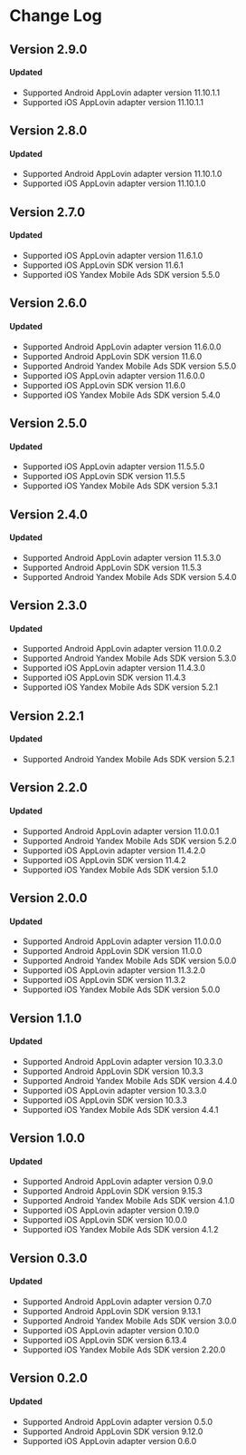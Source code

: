 # Change Log

## Version 2.9.0

#### Updated

* Supported Android AppLovin adapter version 11.10.1.1
* Supported iOS AppLovin adapter version 11.10.1.1

## Version 2.8.0

#### Updated

* Supported Android AppLovin adapter version 11.10.1.0
* Supported iOS AppLovin adapter version 11.10.1.0

## Version 2.7.0

#### Updated

* Supported iOS AppLovin adapter version 11.6.1.0
* Supported iOS AppLovin SDK version 11.6.1
* Supported iOS Yandex Mobile Ads SDK version 5.5.0

## Version 2.6.0

#### Updated

* Supported Android AppLovin adapter version 11.6.0.0
* Supported Android AppLovin SDK version 11.6.0
* Supported Android Yandex Mobile Ads SDK version 5.5.0
* Supported iOS AppLovin adapter version 11.6.0.0
* Supported iOS AppLovin SDK version 11.6.0
* Supported iOS Yandex Mobile Ads SDK version 5.4.0

## Version 2.5.0

#### Updated

* Supported iOS AppLovin adapter version 11.5.5.0
* Supported iOS AppLovin SDK version 11.5.5
* Supported iOS Yandex Mobile Ads SDK version 5.3.1

## Version 2.4.0

#### Updated

* Supported Android AppLovin adapter version 11.5.3.0
* Supported Android AppLovin SDK version 11.5.3
* Supported Android Yandex Mobile Ads SDK version 5.4.0

## Version 2.3.0

#### Updated

* Supported Android AppLovin adapter version 11.0.0.2
* Supported Android Yandex Mobile Ads SDK version 5.3.0
* Supported iOS AppLovin adapter version 11.4.3.0
* Supported iOS AppLovin SDK version 11.4.3
* Supported iOS Yandex Mobile Ads SDK version 5.2.1

## Version 2.2.1

#### Updated

* Supported Android Yandex Mobile Ads SDK version 5.2.1

## Version 2.2.0

#### Updated

* Supported Android AppLovin adapter version 11.0.0.1
* Supported Android Yandex Mobile Ads SDK version 5.2.0
* Supported iOS AppLovin adapter version 11.4.2.0
* Supported iOS AppLovin SDK version 11.4.2
* Supported iOS Yandex Mobile Ads SDK version 5.1.0

## Version 2.0.0

#### Updated

* Supported Android AppLovin adapter version 11.0.0.0
* Supported Android AppLovin SDK version 11.0.0
* Supported Android Yandex Mobile Ads SDK version 5.0.0
* Supported iOS AppLovin adapter version 11.3.2.0
* Supported iOS AppLovin SDK version 11.3.2
* Supported iOS Yandex Mobile Ads SDK version 5.0.0

## Version 1.1.0

#### Updated

* Supported Android AppLovin adapter version 10.3.3.0
* Supported Android AppLovin SDK version 10.3.3
* Supported Android Yandex Mobile Ads SDK version 4.4.0
* Supported iOS AppLovin adapter version 10.3.3.0
* Supported iOS AppLovin SDK version 10.3.3
* Supported iOS Yandex Mobile Ads SDK version 4.4.1

## Version 1.0.0

#### Updated

* Supported Android AppLovin adapter version 0.9.0
* Supported Android AppLovin SDK version 9.15.3
* Supported Android Yandex Mobile Ads SDK version 4.1.0
* Supported iOS AppLovin adapter version 0.19.0
* Supported iOS AppLovin SDK version 10.0.0
* Supported iOS Yandex Mobile Ads SDK version 4.1.2

## Version 0.3.0

#### Updated

* Supported Android AppLovin adapter version 0.7.0
* Supported Android AppLovin SDK version 9.13.1
* Supported Android Yandex Mobile Ads SDK version 3.0.0
* Supported iOS AppLovin adapter version 0.10.0
* Supported iOS AppLovin SDK version 6.13.4
* Supported iOS Yandex Mobile Ads SDK version 2.20.0

## Version 0.2.0

#### Updated

* Supported Android AppLovin adapter version 0.5.0
* Supported Android AppLovin SDK version 9.12.0
* Supported iOS AppLovin adapter version 0.6.0
